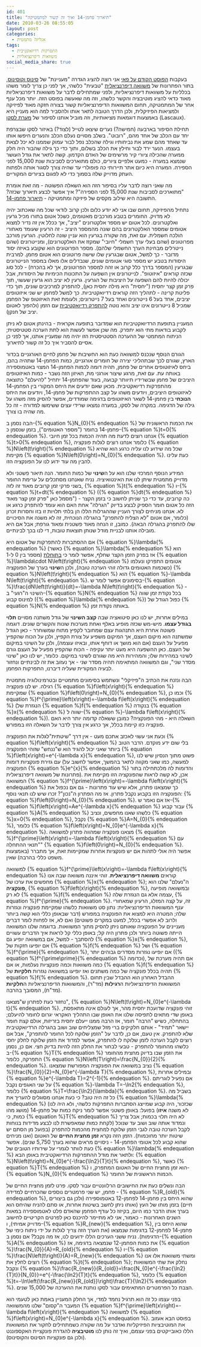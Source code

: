 ```yaml
---
id: 401
title: "תיארוך פחמן-14 ואיך זה קשור למתמטיקה"
date: 2010-03-26 08:55:05
layout: post
categories: 
  - אנליזה מתמטית
tags: 
  - התפרקות רדיואקטיבית
  - משוואות דיפרנציאליות
social_media_share: true
---
```

בעקבות <a href="http://www.gadial.net/2010/03/14/happy_pi_day/">הפוסט הקודם על פאי</a> אני רוצה להציג הגדרה "מעניינת" של <a href="http://he.wikipedia.org/wiki/%D7%98%D7%A8%D7%99%D7%92%D7%95%D7%A0%D7%95%D7%9E%D7%98%D7%A8%D7%99%D7%94">סינוס וקוסינוס</a>, בתור הפתרונות של <a href="http://he.wikipedia.org/wiki/%D7%9E%D7%A9%D7%95%D7%95%D7%90%D7%94_%D7%93%D7%99%D7%A4%D7%A8%D7%A0%D7%A6%D7%99%D7%90%D7%9C%D7%99%D7%AA">משוואה דיפרנציאלית</a> "טבעית" כלשהי, אך לפני כן צריך לומר משהו בכלליות על משוואות דיפרנציאליות, ולפני שמתחילים לדבר על משוואות דיפרנציאליות מאוד כדאי להציג מוטיבציה והקשר כלשהו, וזה מה שאעשה בפוסט הזה. יותר מכל ענף אחר של המתמטיקה, תחום המשוואות הדיפרנציאליות קשור בצורה חזקה מאוד לפיזיקה ולמציאות הפיזיקלית, ולכן הדרך הטובה לתאר אותו ולהסביר למה הוא מעניין היא באמצעות דוגמאות מציאותיות, וזה מוביל אותנו לסיפור של <a href="http://en.wikipedia.org/wiki/Lascaux">מערת לסקו</a> (Lascaux).

תחילת הסיפור בארבעה (חמישה?) נערים שיצאו לטייל (לצוד?) באיזור לסקו שבצרפת יחד עם הכלב של אחד מהם, "רובוט". בשלב מסויים נעלם הכלב והנערים חיפשו אותו עד שאחד מהם שמע את נביחותיו וגילה שהכלב נפל לבור עמוק שממנו לא יכל לצאת בעצמו. הנער ירד לבור וחילץ את הכלב בשלום, ותוך כדי כך גילה שהבור היה חלק ממערה שהכילה ציורי קיר מרשימים של האדם הקדמון. קשה לתאר את גודל העושר שנמצא במערה - כמעט אלפיים ציורים, כולם מתוארכים לסביבות שנת 15,000 לפני הספירה. המערה היא כיום אתר תיירותי כה פופולרי עד שהיה צורך לסגור אותה ולפתוח העתק מדוייק שלה בסמוך כדי לא לפגום בציורים המקוריים.

מה שאני רוצה לדבר עליו בסיפור הזה הוא השאלה הפשוטה - מה זאת אומרת "מתוארכים לסביבות שנת 15,000 לפני הספירה"? איך אפשר לבצע תיארוך שכזה? התשובה היא שילוב מקסים של פיזיקה ומתמטיקה - <a href="http://he.wikipedia.org/wiki/%D7%AA%D7%99%D7%90%D7%A8%D7%95%D7%9A_%D7%A4%D7%97%D7%9E%D7%9F-14">תיארוך פחמן-14</a>.

נתחיל מהפיזיקה, תחום שבו אני לא יודע כלום ולכן קרוב לודאי שכל מה שאכתוב יהיה לא מדויק. החומרים בטבע מורכבים מאטומים, כשכל אטום בתורו מכיל גרעין ואלקטרונים. לכל אטום יש מספר אלקטרונים "יציב", אך ככלל אין זה נדיר למצוא אטומים שמספר האלקטרונים בהם שונה מהמספר היציב - זה הרעיון שעומד מאחורי הולכה חשמלית. עם זאת, מה שקורה בגרעין הוא עניין שונה לחלוטין. הגרעין מורכב מפרוטונים (שהם בעלי ערך חשמלי "חיובי" שמקזז את האלקטרונים), ומנייטרונים (שהם נייטרלים מבחינת הערך החשמלי שלהם). מספר הפרוטונים הוא שקובע באיזה יסוד מדובר - כך למשל, אטום שבגרעין שלו שישה פרוטונים הוא אטום פחמן. למרבית היסודות בטבע יש מספר סוגי אטומים שונים, שנבדלים אלו מאלו במספר הנייטרונים שבגרעין (המספר בדרך כלל קרוב או זהה למספר הפרוטונים, אך לא בהכרח) - לכל סוג שכזה קוראים "איזוטופ". לנייטרונים אין השפעה על התכונות הכימיות של היסודות, אבל יכולה להיות להם השפעה על היציבות של הגרעין. גרעין לא יציב הוא גרעין שעשוי, תוך פרק זמן קצר יחסית ("יחסית" היא מילה יחסית כאן), להתפרק למרכיבים שונים, תוך כדי פליטת קרינה - לתהליך הזה קוראים רדיואקטיביות. כך למשל לפחמן יש שני איזוטופים יציבים, אחד בעל 6 נייטרונים ואחד בעל 7 נייטרונים; ולעומת זאת האיזוטופ של הפחמן שמכיל 8 נייטרונים אינו יציב והוא נוטה <a href="http://he.wikipedia.org/wiki/%D7%A8%D7%93%D7%99%D7%95%D7%90%D7%A7%D7%98%D7%99%D7%91%D7%99%D7%95%D7%AA">להתפרק רדיואקטיבית</a> עם הזמן (ולהפוך לאטום יציב של חנקן).

המעניין בתופעת הרדיואקטיביות הוא שמדובר בתופעה אקראית - בהינתן אטום לא ניתן לקבוע בודאות מתי הוא יתפרק. מה שכן אפשר לעשות הוא לתת הערכה סטטיסטית; הניתוח המתמטי של ההערכה הסטטיסטית הזו יהיה מה שמעניין אותנו, אך לפני כן אסיים להסביר איך כל זה קשור לתיארוך.

הגורם הנוסף שנכנס למשוואה כעת הוא החשיבות של פחמן לחיים האורגניים בכדור הארץ, שגורם לכך שבתהליכי יצירה של חומרים אורגניים, כמות הפחמן-14 שתהיה בהם, ביחס לאיזוטופים אחרים של פחמן, תהיה דומה לכמות הפחמן-14 המצוי באטמוספירה באותה עת. עם זאת, מרגע שיצור אורגני מת, האיזון הזה נשבר - כמות האיזוטופים היציבים של פחמן שבשרידיו תיוותר קבועה, בעוד שהפחמן-14 יתחיל "להיעלם" כתוצאה מהתפרקות רדיואקטיבית. מכאן שאם יודעים את היחס המקורי בין הפחמן-14 לאיזוטופים היציבים, ויודעים משהו על קצב ההתפרקות של פחמן-14, ויודעים את היחס <strong>הנוכחי</strong> בין פחמן-14 לשאר האיזוטופים בדגימה שמודדים, אפשר להסיק מזה משהו על גילה של הדגימה. במקרה של לסקו, במערה נמצאו שרידי עצים ששימשו למדורה - זה כל מה שהיה בו צורך.

הבה נסמן ב-{% equation %}N_{0}{% endequation %} את הכמות הראשונית של פחמן-14 בחומר ("מספר האטומים"), בזמן שנסמן כ-{% equation %}t=0{% endequation %}. אנחנו רוצים לדעת מה תהיה הכמות בכל זמן חיובי {% equation %}t&gt;0{% endequation %}, כלומר אנחנו רוצים לגלות פונקציה {% equation %}N\left(t\right){% endequation %} שכל מה שידוע לנו עליה כרגע הוא שהיא מקיימת {% equation %}N\left(0\right)=N_{0}{% endequation %}. כעת עלינו להבין מה עוד ידוע לנו על הפונקציה הזו.

המידע הנוסף המרכזי שלנו הוא על ה<strong>שינוי</strong> של כמות החומר. הנה תיאור פשטני ולא מדוייק מתמטית שיתן לנו את האינטואיציה. נניח שאנחנו מסתכלים על ערימת החומר בשני פרקי זמן קרובים מאוד זה לזה, {% equation %}t{% endequation %} ו-{% equation %}t+dt{% endequation %} ({% equation %}dt{% endequation %} מסמל כאן "פרק זמן קצר מאוד") - כה קרובים, עד כדי כך שניתן לחשוב כי בזמן הקצר הזה כל אטום חומר הספיק לבצע בדיוק "הגרלה" אחת האם הוא עומד להתפרק כרגע או לא. אנחנו מניחים לצורך העניין שההגרלות הללו הן בלתי תלויות זו בזו וחסרות זכרון (כלומר, אם אטום "לא הצליח להתפרק" בהגרלה הנוכחית, זה לא משנה את הסיכויים שלו להתפרק בהגרלה הבאה). כמובן, זו הנחה מאוד פשטנית ומאוד גורפת; אבל אם היא מובילה אותנו לבניית מודל שנותן תוצאות טובות, די לנו בכך לבינתיים.

אם ההסתברות להתפרקות של אטום היא {% equation %}\lambda{% endequation %} (כאשר {% equation %}\lambda{% endequation %} הוא מספר בין 0 ל-1) אז בפרק הזמן הקצר שחלף, אפשר לומר כי <a href="http://he.wikipedia.org/wiki/%D7%AA%D7%95%D7%97%D7%9C%D7%AA">בתוחלת</a> {% equation %}\lambda\cdot N\left(t\right){% endequation %} אטומים התפרקו ונעלמו (כשכמות האטומים גדולה זוהי הערכה טובה), ולכן ה<strong>שינוי</strong> בערך של הפונקציה {% equation %}N\left(t\right){% endequation %} הוא {% equation %}-\lambda N\left(t\right){% endequation %}. בסימונים אפשר לומר ש-{% equation %}\frac{dN\left(t\right)}{dt}=-\lambda N\left(t\right){% endequation %} - השינוי ה"רגעי" ב-{% equation %}N{% endequation %} בכל נקודת זמן שווה למינוס קבוע ({% equation %}\lambda{% endequation %}) כפול הגודל של {% equation %}N{% endequation %} באותה נקודת זמן.

במילים אחרות, יש לנו כאן סיטואציה שבה <strong>קצב השינוי</strong> של גודל משתנה מסויים <strong>תלוי בגודל עצמו</strong>. מיש-מש שכזה מופיע באלף ואחת מערכות שונות והקשרים שונים. דוגמה פשוטה אחרת היא התנהגות עצם שמחובר לקפיץ מתוח שמשוחרר - כאן הגודל שמשתנה הוא מיקום העצם, אך המיקום משפיע על צורת הקפיץ, ולכן על הכוח שהקפיץ מפעיל על העצם (אם הוא מושך או דוחף אותו, ובאיזו עוצמה), ולכן על השינוי במיקום של העצם. כאן ההשפעה היא מעט יותר עקיפה - הכוח שהקפיץ מפעיל על העצם גורם לשינוי במהירות שלו; והמהירות היא מה שגורם לשינוי במיקום. כלומר, יש לנו כאן "שינוי מסדר שני", וגם המשוואה המתאימה תהיה מסדר שני - אך נעזוב את זה לבינתיים ונחזור לבעיה המקורית שעליה דיברנו, התפרקות הפחמן.

הבה ונזנח את הכתיב ה"פיזיקלי" ונשתמש בסימונים מתמטיים ובטרמינולוגיה מתמטית רגילה. יש לנו פונקציה {% equation %}f\left(x\right){% endequation %} שמקיימת {% equation %}f\left(0\right)=N_{0}{% endequation %}, וכמו כן {% equation %}f^{\prime}\left(x\right)=-\lambda f\left(x\right){% endequation %} (הנגזרת של {% equation %}f{% endequation %} בנקודה {% equation %}x{% endequation %} שווה ל-{% equation %}-\lambda f\left(x\right){% endequation %}). השאלה היא - מהי הפונקציה? כמובן ששאלה קדומה יותר היא האם פונקציה כזו קיימת בכלל, אך כרגע אין צורך לדבר על השאלה הזו במפורש.

וכעת אני עשוי לאכזב אתכם מעט - אין דרך "שיטתית"לגלות את הפונקציה {% equation %}f\left(x\right){% endequation %} בלי שום ידע מוקדם. הדבר הטוב ביותר שאני יכול להגיד הוא ש"ננחש" שזוהי הפונקציה {% equation %}f\left(x\right)=e^{-\lambda x}{% endequation %}, פשוט מתוך הנסיון שיש לנו עם גזירת פונקציות דומות (למעשה, כמו שאני מקווה לתאר בהמשך, אפשר לחשוב על הפונקציה {% equation %}e^{x}{% endequation %} והדומות לה מלכתחילה בתור פתרונות של משוואה דיפרנציאלית). אכן, לא קשה לראות שהפונקציה הזו מקיימת את המשוואה {% equation %}f^{\prime}\left(x\right)=-\lambda f\left(x\right){% endequation %} כך שמצאנו פתרון, אלא שיש עוד פתרונות - גם אם נכפול את הפונקציה הזו בקבוע נקבל פתרון. אז מה הפתרון ה"נכון"? זכרו שיש לנו תנאי נוסף: {% equation %}f\left(0\right)=N_{0}{% endequation %}. אז אם נאמר ש-{% equation %}f\left(x\right)=Ae^{-\lambda x}{% endequation %} עבור קבוע {% equation %}A{% endequation %} כלשהו שאנו מחפשים, ונציב {% equation %}x=0{% endequation %}, נקבל {% equation %}A=N_{0}{% endequation %}, כלומר {% equation %}f\left(x\right)=N_{0}e^{-\lambda x}{% endequation %}. מצאנו פונקציה שמהווה פתרון למשוואה {% equation %}f^{\prime}\left(x\right)=-\lambda f\left(x\right){% endequation %} עם "תנאי ההתחלה" {% equation %}f\left(0\right)=N_{0}{% endequation %}. אפשר היה אולי לתהות אם יש פונקציות אחרות שמקיימות זאת, אך מתברר (באמצעות משפט כללי בהרבה) שאין.

למשוואה {% equation %}f^{\prime}\left(x\right)=-\lambda f\left(x\right){% endequation %} קוראים <strong>משוואה דיפרנציאלית</strong>. זוהי איננה משוואה שבה אנו מחפשים את ערכו של {% equation %}x{% endequation %}; ה"נעלם" שלנו הוא <strong>פונקציה</strong>, {% equation %}f\left(x\right){% endequation %}, ובמשוואה מופיעה לא רק {% equation %}f{% endequation %} עצמה אלא גם הנגזרת שלה, {% equation %}f^{\prime}{% endequation %}. זה, על קצה המזלג, הרעיון שמאחורי ענף המשוואות הדיפרנציאליות: נתון סט משוואות כלשהו שמקיימת פונקציה ונגזרות שלה; המטרה היא למצוא את הפונקציה במפורש (דבר שבאופן כללי הוא קשה ביותר ולרוב לא אפשרי בכלל, למעט במקרים פשוטים) ואם לא, אז לפחות לומר דברים מעניינים על הפונקציה שאותם ניתן להסיק מתוך המשוואות. בדוגמה שלנו המשוואה הייתה פשוטה ביותר ולכן פתרון היה קל; באופן כללי קל לראות איך הדברים עשויים להסתבך - למשל, אם במשוואה יופיע גם {% equation %}x{% endequation %}, אם יופיעו חזקות של {% equation %}f{% endequation %} ושל {% equation %}f^{\prime}{% endequation %}, אם יופיעו נגזרות מסדרים גבוהים יותר ({% equation %}f^{\prime\prime}{% endequation %} וכדומה), אם תהיה מערכת של כמה משוואות וכמה פונקציות נעלמות, או אם {% equation %}f{% endequation %} תהיה בכלל פונקציה של כמה משתנים ואז יופיעו במשוואה נגזרות <strong>חלקיות</strong> של {% equation %}f{% endequation %}. ההבדל האחרון הוא ההבדל שבין תחום המשוואות הדיפרנציאליות ה<strong>רגילות</strong> (מד"ר), והמשוואות הדיפרנציאליות ה<strong>חלקיות</strong> (מד"ח), המסובך בהרבה.

נחזור כעת לפתרון ש"מצאנו", {% equation %}N\left(t\right)=N_{0}e^{-\lambda t}{% endequation %}. זוהי פונקציה שדועכת יחסית מהר, אך לעולם אינה מתאפסת, באופן שדי מתאים לתפיסה שלנו את האופן שבו התהליך האקראי יגרום לחומר להיעלם; בהתחלה, כשיש "הרבה" חומר, אז הרבה ממנו ייעלם יחסית בזריזות, אולם קצת חומר יישאר "תמיד" - אותם חלקיקים ברי מזל שמצליחים שוב ושוב בהגרלה הרדיואקטיבית שלא להתפרק. אין טעם, אם כן, לדבר על "הזמן שלוקח לכל החומר להתפרק", אבל אם רוצים לקבל הערכה לזמן שלוקח לו להתפרק, אפשר למדוד את הזמן שלוקח לחלק יחסי כלשהו מהחומר להתפרק - טבעי לבחור את החלק הזה להיות בדיוק חצי. אם כן, נסמן ב-{% equation %}T{% endequation %} את הזמן שבו בדיוק מחצית מהחומר התפרקה, כלומר {% equation %}N\left(T\right)=\frac{N_{0}}{2}{% endequation %}. נציב במשוואה את הפונקציה המפורשת שמצאנו {% equation %}\frac{N_{0}}{2}=N_{0}e^{-\lambda T}{% endequation %}, ובמילים אחרות {% equation %}e^{-\lambda T}=2^{-1}{% endequation %}. אם נפעיל לוגריתם על שני האגפים נקבל {% equation %}-\lambda T=-\ln2{% endequation %}, כלומר {% equation %}T=\frac{\ln2}{\lambda}{% endequation %}. בשביל מה כל זה היה טוב? כי כעת אנחנו מסוגלים להעריך את {% equation %}\lambda{% endequation %} (שכזכור, היה קבוע שמייצג הסתברות התפרקות כלשהי, ולא היה לנו מושג מהו) בפועל: באופן פשטני אפשר לומר ניקח כמות של פחמן-14 (לא משנה <strong>איזו</strong> כמות, כי {% equation %}T{% endequation %} לא היה תלוי בכמות; אבל צריך לקחת כמות שמאפשרת לנו לבצע מדידות בנוחות) ונמדוד אותה שוב ושוב עד שנוכל לקבל הערכה טובה לגבי הזמן שלוקח למחצית מהכמות להתפרק (בפועל מן הסתם יש שיטות יותר מחוכמות). הזמן הזה נקרא <strong>זמן מחצית החיים</strong> של האטום (ואנו מניחים שהוא קבוע לכל אטומי הפחמן-14 - ניסויים מראים שהוא בערך 5,750 שנים). אפשר כעת לוותר לגמרי על שירותיו הטובים של {% equation %}\lambda{% endequation %} ולתאר את מודל ההתפרקות הרדיואקטיבית באופן הבא: {% equation %}N\left(t\right)=N_{0}e^{-\frac{\ln2}{T}t}{% endequation %}, כאשר {% equation %}T{% endequation %} הוא זמן מחצית החיים של האטום המתפרק, ו-{% equation %}N_{0}{% endequation %} הכמות הראשונית של החומר.

הבה ונשלים כעת את החישובים הרלוונטיים עבור לסקו. פרט לזמן מחצית החיים של פחמן, יש שני פרמטרים נוספים שהכרחיים למדידה - {% equation %}R_{old}{% endequation %}, שהוא היחס בין פחמן-14 לפחמן-12 באטמוספירה (ולכן גם ביצורים חיים) בזמן מותו של העץ (ואותו ניתן לחשב בשיטות אחרות, או סתם להניח שהיחס הוא בערך אותו הדבר כמו היום, בקיזוז כל עודף הפחמן שהאדם פלט לאטמוספירה במאות השנים האחרונות - כאמור, אני לא מתיימר להיכנס כאן לפרטים הקריטיים לחישוב מדוייק אמיתי), ו-{% equation %}R_{new}{% endequation %}, שהוא היחס בין פחמן-14 לפחמן-12 בדגימות שנמצאו (את הערך הזה צריך לגלות על ידי ניתוח כימי של הדגימות). נניח ששני הערכים הללו ידועים לנו, אז מה נקבל? אם נסמן ב-{% equation %}A{% endequation %} את כמות הפחמן-12 שנמצאה בדגימה, אז {% equation %}\frac{N_{0}}{A}=R_{old}{% endequation %} ו-{% equation %}\frac{N\left(t\right)}{A}=R_{new}{% endequation %} ומשתי משוואות אלו אנו רוצים לחלץ את {% equation %}t{% endequation %}; נחלק את שתי המשוואות ונקבל {% equation %}\frac{R_{new}}{R_{old}}=\frac{N_{0}e^{-\frac{\ln2}{T}t}}{N_{0}}=e^{-\frac{\ln2}{T}t}{% endequation %}, כלומר {% equation %}t=-\ln\left(\frac{R_{new}}{R_{old}}\right)\frac{T}{\ln2}{% endequation %}. הצבת כל הפרמטרים המתאימים עבור לסקו נותנת את ההערכה של 15,000 שנים.

בפני עצמו כל זה הוא תרגיל נחמד למדי, אך החלק המעניין באמת כאן לטעמי הוא המעבר ה"קסום" שלנו מהמשוואה {% equation %}f^{\prime}\left(x\right)=-\lambda f\left(x\right){% endequation %} למשוואה {% equation %}f\left(x\right)=N_{0}e^{-\lambda x}{% endequation %}. בפוסט הבא אעזוב את המוטיבציות הפיזיקליות ואדבר על מה שקורה כשמתחילים לחקור את המשוואות הללו כאובייקטים בפני עצמם, ואיך זה נותן לנו <strong>מוטיבציה</strong> להגדרת פונקציית האקספוננט (ולכן גם פונקציות הסינוס והקוסינוס).
